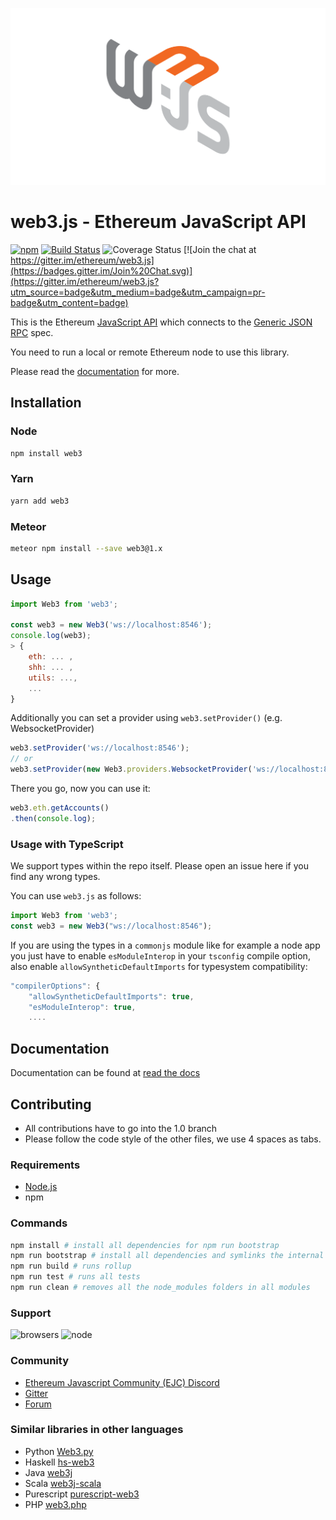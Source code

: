 
![Web3.js logo](assets/web3js.svg)

# web3.js - Ethereum JavaScript API

[![npm](https://img.shields.io/npm/dm/web3.svg)](https://www.npmjs.com/package/web3) [![Build Status][travis-image]][travis-url] ![Coverage Status](https://coveralls.io/repos/github/ethereum/web3.js/badge.svg?branch=2.x&kill_cache=1)
[![Join the chat at https://gitter.im/ethereum/web3.js](https://badges.gitter.im/Join%20Chat.svg)](https://gitter.im/ethereum/web3.js?utm_source=badge&utm_medium=badge&utm_campaign=pr-badge&utm_content=badge)

This is the Ethereum [JavaScript API][docs]
which connects to the [Generic JSON RPC](https://github.com/ethereum/wiki/wiki/JSON-RPC) spec.

You need to run a local or remote Ethereum node to use this library.

Please read the [documentation][docs] for more.

## Installation

### Node

```bash
npm install web3
```

### Yarn

```bash
yarn add web3
```

### Meteor

```bash
meteor npm install --save web3@1.x
```

## Usage

```js
import Web3 from 'web3';

const web3 = new Web3('ws://localhost:8546');
console.log(web3);
> {
    eth: ... ,
    shh: ... ,
    utils: ...,
    ...
}
```

Additionally you can set a provider using `web3.setProvider()` (e.g. WebsocketProvider)

```js
web3.setProvider('ws://localhost:8546');
// or
web3.setProvider(new Web3.providers.WebsocketProvider('ws://localhost:8546'));
```

There you go, now you can use it:

```js
web3.eth.getAccounts()
.then(console.log);
```

### Usage with TypeScript

We support types within the repo itself. Please open an issue here if you find any wrong types.

You can use `web3.js` as follows:

```typescript
import Web3 from 'web3';
const web3 = new Web3("ws://localhost:8546");
```

If you are using the types in a `commonjs` module like for example a node app you just have to enable `esModuleInterop` in your `tsconfig` compile option, also enable `allowSyntheticDefaultImports` for typesystem compatibility:

```js
"compilerOptions": {
    "allowSyntheticDefaultImports": true,
    "esModuleInterop": true,
    ....
```

## Documentation

Documentation can be found at [read the docs][docs]

## Contributing

- All contributions have to go into the 1.0 branch
- Please follow the code style of the other files, we use 4 spaces as tabs.

### Requirements

* [Node.js](https://nodejs.org)
* npm

### Commands
```bash
npm install # install all dependencies for npm run bootstrap
npm run bootstrap # install all dependencies and symlinks the internal modules for all modules
npm run build # runs rollup
npm run test # runs all tests 
npm run clean # removes all the node_modules folders in all modules

```

### Support

![browsers](https://img.shields.io/badge/browsers-latest%202%20versions-brightgreen.svg)
![node](https://img.shields.io/badge/node->=8-green.svg)

### Community
 - [Ethereum Javascript Community (EJC) Discord](https://discord.gg/NR42fy)
 - [Gitter](https://gitter.im/ethereum/web3.js?source=orgpage)
 - [Forum](https://forum.ethereum.org/categories/ethereum-js)


### Similar libraries in other languages
 - Python [Web3.py](https://github.com/pipermerriam/web3.py)
 - Haskell [hs-web3](https://github.com/airalab/hs-web3)
 - Java [web3j](https://github.com/web3j/web3j)
 - Scala [web3j-scala](https://github.com/mslinn/web3j-scala)
 - Purescript [purescript-web3](https://github.com/f-o-a-m/purescript-web3)
 - PHP [web3.php](https://github.com/sc0Vu/web3.php)


[repo]: https://github.com/ethereum/web3.js
[docs]: https://web3js.readthedocs.io/en/v1.2.0/
[npm-image]: https://badge.fury.io/js/web3.png
[npm-url]: https://npmjs.org/package/web3
[travis-image]: https://travis-ci.org/ethereum/web3.js.svg
[travis-url]: https://travis-ci.org/ethereum/web3.js
[dep-image]: https://david-dm.org/ethereum/web3.js.svg
[dep-url]: https://david-dm.org/ethereum/web3.js
[dep-dev-image]: https://david-dm.org/ethereum/web3.js/dev-status.svg
[dep-dev-url]: https://david-dm.org/ethereum/web3.js#info=devDependencies
[coveralls-image]: https://coveralls.io/repos/ethereum/web3.js/badge.svg?branch=master
[coveralls-url]: https://coveralls.io/r/ethereum/web3.js?branch=master
[waffle-image]: https://badge.waffle.io/ethereum/web3.js.svg?label=ready&title=Ready
[waffle-url]: https://waffle.io/ethereum/web3.js
